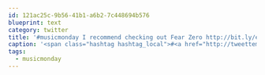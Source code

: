 ```yaml
---
id: 121ac25c-9b56-41b1-a6b2-7c448694b576
blueprint: text
category: twitter
title: '#musicmonday I recommend checking out Fear Zero http://bit.ly/eHWlt'
caption: '<span class="hashtag hashtag_local">#<a href="http://tweettemp.darylchymko.ca/?tag=musicmonday">musicmonday</a> I recommend checking out Fear Zero http://bit.ly/eHWlt'
tags:
  - musicmonday
---
```

